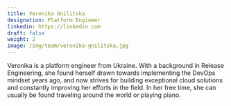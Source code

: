 ```yaml
---
title: Veronika Gnilitska
designation: Platform Engineer
linkedin: https://linkedin.com
draft: false
weight: 2
image: /img/team/veronika-gnilitska.jpg
---
```

Veronika is a platform engineer from Ukraine. With a background in Release Engineering, she found herself drawn towards implementing the DevOps mindset years ago, and now strives for building exceptional cloud solutions and constantly improving her efforts in the field. In her free time, she can usually be found traveling around the world or playing piano.